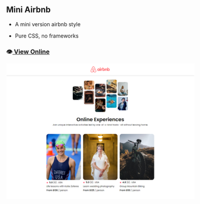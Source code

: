 ## Mini Airbnb
- A mini version airbnb style

- Pure CSS, no frameworks

### 👁️[ View Online](https://react-digital-card.netlify.app/)

![Print](./src/images/print.png)